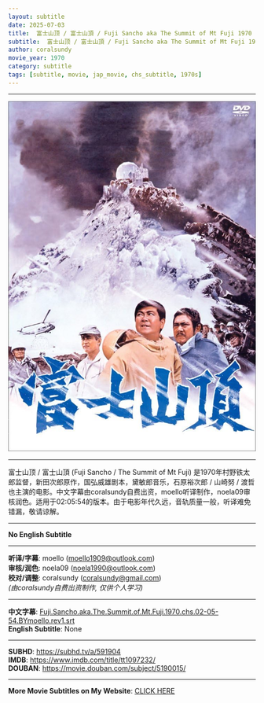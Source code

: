 ```yaml
---
layout: subtitle
date: 2025-07-03
title:  富士山顶 / 富士山頂 / Fuji Sancho aka The Summit of Mt Fuji 1970 Subtitle (Chinese)
subtitle:  富士山顶 / 富士山頂 / Fuji Sancho aka The Summit of Mt Fuji 1970 Subtitle (Chinese)
author: coralsundy
movie_year: 1970
category: subtitle
tags: [subtitle, movie, jap_movie, chs_subtitle, 1970s]
---
```


------

<img src="../assets/tt1097232.jpg" alt="tt1097232_cover_art" />

------

富士山顶 / 富士山頂 (Fuji Sancho / The Summit of Mt Fuji) 是1970年村野铁太郎监督，新田次郎原作，国弘威雄剧本，黛敏郎音乐，石原裕次郎 / 山崎努 / 渡哲也主演的电影。中文字幕由coralsundy自费出资，moello听译制作，noela09审核润色。适用于02:05:54的版本。由于电影年代久远，音轨质量一般，听译难免错漏，敬请谅解。

------

**No English Subtitle**

------

**听译/字幕**: moello (moello1909@outlook.com)<br>
**审核/润色**: noela09 (noela1990@outlook.com)<br>
**校对/调整**: coralsundy (coralsundy@gmail.com)<br>
*(由coralsundy自费出资制作, 仅供个人学习)*

------

**中文字幕**: [Fuji.Sancho.aka.The.Summit.of.Mt.Fuji.1970.chs.02-05-54.BYmoello.rev1.srt](../subtitles/Fuji.Sancho.aka.The.Summit.of.Mt.Fuji.1970.chs.02-05-54.BYmoello.rev1.srt)<br>
**English Subtitle**: None

------

**SUBHD**: <https://subhd.tv/a/591904><br>
**IMDB**: <https://www.imdb.com/title/tt1097232/><br>
**DOUBAN**: <https://movie.douban.com/subject/5190015/>

------

**More Movie Subtitles on My Website**: <a href='{% post_url 2021-01-10-subtitles-summary-list %}'>CLICK HERE</a>


